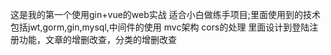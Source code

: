这是我的第一个使用gin+vue的web实战
适合小白做练手项目;里面使用到的技术包括jwt,gorm,gin,mysql,中间件的使用 mvc架构 cors的处理
里面设计到登陆注册功能，文章的增删改查，分类的增删改查
